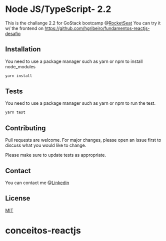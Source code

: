 # Node JS/TypeScript- 2.2

This is the challange 2.2 for GoStack bootcamp @[RocketSeat](https://rocketseat.com.br/) 
You can try it w/ the frontend on https://github.com/hgribeiro/fundamentos-reactjs-desafio

## Installation

You need to use a package manager such as yarn or npm to install node_modules

```bash
yarn install
```

## Tests

You need to use a package manager such as yarn or npm to run the test.
```bash
yarn test
```

## Contributing
Pull requests are welcome. For major changes, please open an issue first to discuss what you would like to change.

Please make sure to update tests as appropriate.


## Contact 
You can contact me @[Linkedin](https://www.linkedin.com/in/hgribeiro/)

## License
[MIT](https://choosealicense.com/licenses/mit/)




# conceitos-reactjs
